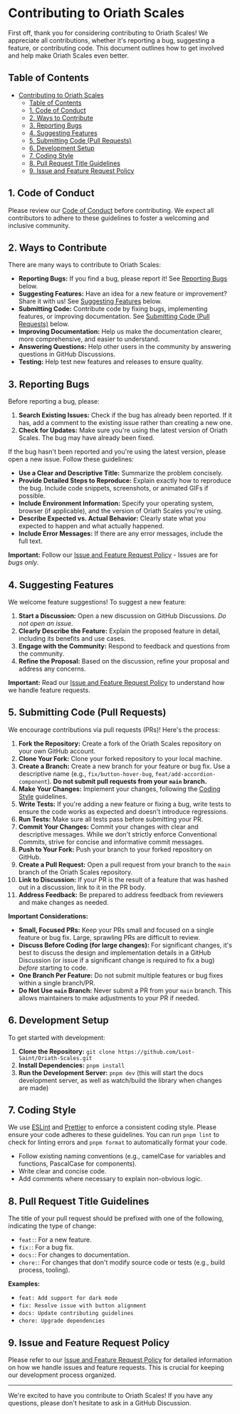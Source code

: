 # Contributing to Oriath Scales

First off, thank you for considering contributing to Oriath Scales! We appreciate all contributions, whether it's reporting a bug, suggesting a feature, or contributing code. This document outlines how to get involved and help make Oriath Scales even better.

## Table of Contents

- [Contributing to Oriath Scales](#contributing-to-oriath-scales)
  - [Table of Contents](#table-of-contents)
  - [1. Code of Conduct](#1-code-of-conduct)
  - [2. Ways to Contribute](#2-ways-to-contribute)
  - [3. Reporting Bugs](#3-reporting-bugs)
  - [4. Suggesting Features](#4-suggesting-features)
  - [5. Submitting Code (Pull Requests)](#5-submitting-code-pull-requests)
  - [6. Development Setup](#6-development-setup)
  - [7. Coding Style](#7-coding-style)
  - [8. Pull Request Title Guidelines](#8-pull-request-title-guidelines)
  - [9. Issue and Feature Request Policy](#9-issue-and-feature-request-policy)

## 1. Code of Conduct

Please review our [Code of Conduct](./CODE_OF_CONDUCT.md) before contributing. We expect all contributors to adhere to these guidelines to foster a welcoming and inclusive community.

## 2. Ways to Contribute

There are many ways to contribute to Oriath Scales:

- **Reporting Bugs:** If you find a bug, please report it! See [Reporting Bugs](#reporting-bugs) below.
- **Suggesting Features:** Have an idea for a new feature or improvement? Share it with us! See [Suggesting Features](#suggesting-features) below.
- **Submitting Code:** Contribute code by fixing bugs, implementing features, or improving documentation. See [Submitting Code (Pull Requests)](#submitting-code-pull-requests) below.
- **Improving Documentation:** Help us make the documentation clearer, more comprehensive, and easier to understand.
- **Answering Questions:** Help other users in the community by answering questions in GitHub Discussions.
- **Testing:** Help test new features and releases to ensure quality.

## 3. Reporting Bugs

Before reporting a bug, please:

1.  **Search Existing Issues:** Check if the bug has already been reported. If it has, add a comment to the existing issue rather than creating a new one.
2.  **Check for Updates:** Make sure you're using the latest version of Oriath Scales. The bug may have already been fixed.

If the bug hasn't been reported and you're using the latest version, please open a new issue. Follow these guidelines:

- **Use a Clear and Descriptive Title:** Summarize the problem concisely.
- **Provide Detailed Steps to Reproduce:** Explain exactly how to reproduce the bug. Include code snippets, screenshots, or animated GIFs if possible.
- **Include Environment Information:** Specify your operating system, browser (if applicable), and the version of Oriath Scales you're using.
- **Describe Expected vs. Actual Behavior:** Clearly state what you expected to happen and what actually happened.
- **Include Error Messages:** If there are any error messages, include the full text.

**Important:** Follow our [Issue and Feature Request Policy](#issue-and-feature-request-policy) - Issues are for _bugs only_.

## 4. Suggesting Features

We welcome feature suggestions! To suggest a new feature:

1.  **Start a Discussion:** Open a new discussion on GitHub Discussions. _Do not open an issue_.
2.  **Clearly Describe the Feature:** Explain the proposed feature in detail, including its benefits and use cases.
3.  **Engage with the Community:** Respond to feedback and questions from the community.
4.  **Refine the Proposal:** Based on the discussion, refine your proposal and address any concerns.

**Important:** Read our [Issue and Feature Request Policy](#issue-and-feature-request-policy) to understand how we handle feature requests.

## 5. Submitting Code (Pull Requests)

We encourage contributions via pull requests (PRs)! Here's the process:

1.  **Fork the Repository:** Create a fork of the Oriath Scales repository on your own GitHub account.
2.  **Clone Your Fork:** Clone your forked repository to your local machine.
3.  **Create a Branch:** Create a new branch for your feature or bug fix. Use a descriptive name (e.g., `fix/button-hover-bug`, `feat/add-accordion-component`). **Do not submit pull requests from your `main` branch.**
4.  **Make Your Changes:** Implement your changes, following the [Coding Style](#coding-style) guidelines.
5.  **Write Tests:** If you're adding a new feature or fixing a bug, write tests to ensure the code works as expected and doesn't introduce regressions.
6.  **Run Tests:** Make sure all tests pass before submitting your PR.
7.  **Commit Your Changes:** Commit your changes with clear and descriptive messages. While we don't strictly enforce Conventional Commits, strive for concise and informative commit messages.
8.  **Push to Your Fork:** Push your branch to your forked repository on GitHub.
9.  **Create a Pull Request:** Open a pull request from your branch to the `main` branch of the Oriath Scales repository.
10. **Link to Discussion:** If your PR is the result of a feature that was hashed out in a discussion, link to it in the PR body.
11. **Address Feedback:** Be prepared to address feedback from reviewers and make changes as needed.

**Important Considerations:**

- **Small, Focused PRs:** Keep your PRs small and focused on a single feature or bug fix. Large, sprawling PRs are difficult to review.
- **Discuss Before Coding (for large changes):** For significant changes, it's best to discuss the design and implementation details in a GitHub Discussion (or issue if a significant change is required to fix a bug) _before_ starting to code.
- **One Branch Per Feature:** Do not submit multiple features or bug fixes within a single branch/PR.
- **Do Not Use `main` Branch:** Never submit a PR from your `main` branch. This allows maintainers to make adjustments to your PR if needed.

## 6. Development Setup

To get started with development:

1.  **Clone the Repository:** `git clone https://github.com/Lost-Saint/Oriath-Scales.git`
2.  **Install Dependencies:** `pnpm install`
3.  **Run the Development Server:** `pnpm dev` (this will start the docs development server, as well as watch/build the library when changes are made)

## 7. Coding Style

We use [ESLint](https://eslint.org/) and [Prettier](https://prettier.io/) to enforce a consistent coding style. Please ensure your code adheres to these guidelines. You can run `pnpm lint` to check for linting errors and `pnpm format` to automatically format your code.

- Follow existing naming conventions (e.g., camelCase for variables and functions, PascalCase for components).
- Write clear and concise code.
- Add comments where necessary to explain non-obvious logic.

## 8. Pull Request Title Guidelines

The title of your pull request should be prefixed with one of the following, indicating the type of change:

- `feat:`: For a new feature.
- `fix:`: For a bug fix.
- `docs:`: For changes to documentation.
- `chore:`: For changes that don't modify source code or tests (e.g., build process, tooling).

**Examples:**

- `feat: Add support for dark mode`
- `fix: Resolve issue with button alignment`
- `docs: Update contributing guidelines`
- `chore: Upgrade dependencies`

## 9. Issue and Feature Request Policy

Please refer to our [Issue and Feature Request Policy](https://oriathscales.com/docs/policies/issues-and-feature-requests) for detailed information on how we handle issues and feature requests. This is crucial for keeping our development process organized.

---

We're excited to have you contribute to Oriath Scales! If you have any questions, please don't hesitate to ask in a GitHub Discussion.
